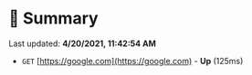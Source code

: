 # 📖 Summary
Last updated: **4/20/2021, 11:42:54 AM**

- `GET` [https://google.com](https://google.com) - **Up** (125ms)
